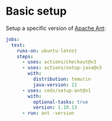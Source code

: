 # Basic setup
Setup a specific version of [Apache Ant](https://ant.apache.org):

```yaml
jobs:
  test:
    runs-on: ubuntu-latest
    steps:
      - uses: actions/checkout@v3
      - uses: actions/setup-java@v3
        with:
          distribution: temurin
          java-version: 21
      - uses: cedx/setup-ant@v1
        with:
          optional-tasks: true
          version: 1.10.13
      - run: ant -version
```

